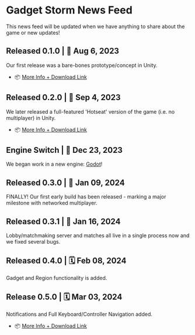 # Gadget Storm News Feed

This news feed will be updated when we have anything to share about the game or new updates!

## Released 0.1.0 | 📆 Aug 6, 2023

Our first release was a bare-bones prototype/concept in Unity.

- 📦 [More Info + Download Link](https://github.com/orgs/crystal-expedition/discussions/3)

## Released 0.2.0 | 📆 Sep 4, 2023

We later released a full-featured 'Hotseat' version of the game (i.e. no multiplayer) in Unity.

- 📦 [More Info + Download Link](https://github.com/orgs/crystal-expedition/discussions/5)

## Engine Switch | 📆 Dec 23, 2023

We began work in a new engine: [Godot](https://godotengine.org/)!

## Released 0.3.0 | 📆 Jan 09, 2024

FINALLY! Our first early build has been released - marking a major milestone with networked multiplayer.

## Released 0.3.1 | 📆 Jan 16, 2024

Lobby/matchmaking server and matches all live in a single process now and we fixed several bugs.

## Released 0.4.0 | 🗓️ Feb 08, 2024

Gadget and Region functionality is added.

## Release 0.5.0 | 🗓️ Mar 03, 2024

Notifications and Full Keyboard/Controller Navigation added.

- 📦 [More Info + Download Link](https://github.com/orgs/crystal-expedition/discussions/6)

